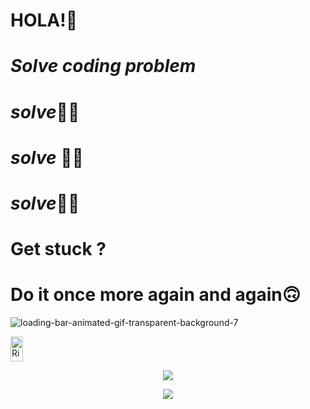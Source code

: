 # HOLA!👋

# *_Solve coding problem_*
# *_solve_*👩‍💻
# *_solve_* 👩‍💻
# *_solve_*👩‍💻




# Get stuck ?
# Do it once more again and again🙃

![loading-bar-animated-gif-transparent-background-7](https://user-images.githubusercontent.com/67545874/109950795-2b527780-7d07-11eb-8ff0-1f18dc742042.gif)





<a href="https://dev.to/rimolch">
  <p style = border-radius: 90%;>
  <img align="center" src="https://d2fltix0v2e0sb.cloudfront.net/dev-badge.svg" alt="Rimol Chakma's DEV Profile" height="40" width="20">
    </p>
</a>

<!--
**rimolch/rimolch** is a ✨ _special_ ✨ repository because its `README.md` (this file) appears on your GitHub profile.

Here are some ideas to get you started:

- 🔭 I’m currently working on ...
- 🌱 I’m currently learning ...
- 👯 I’m looking to collaborate on ...
- 🤔 I’m looking for help with ...
- 💬 Ask me about ...
- 📫 How to reach me: ...
- 😄 Pronouns: ...
- ⚡ Fun fact: ...
-->

  


  <p align="center">
     <img src="https://github-readme-stats.vercel.app/api/top-langs/?username=rimolch">
   </p>

  <p align="center">
  <img src="https://github-readme-stats.vercel.app/api?username=rimolch&show_icons=true&theme=dracula" />
  </p>













